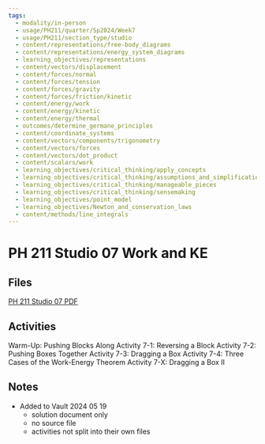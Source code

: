 ```yaml
---
tags:
  - modality/in-person
  - usage/PH211/quarter/Sp2024/Week7
  - usage/PH211/section_type/studio
  - content/representations/free-body_diagrams
  - content/representations/energy_system_diagrams
  - learning_objectives/representations
  - content/vectors/displacement
  - content/forces/normal
  - content/forces/tension
  - content/forces/gravity
  - content/forces/friction/kinetic
  - content/energy/work
  - content/energy/kinetic
  - content/energy/thermal
  - outcomes/determine_germane_principles
  - content/coordinate_systems
  - content/vectors/components/trigonometry
  - content/vectors/forces
  - content/vectors/dot_product
  - content/scalars/work
  - learning_objectives/critical_thinking/apply_concepts
  - learning_objectives/critical_thinking/assumptions_and_simplifications
  - learning_objectives/critical_thinking/manageable_pieces
  - learning_objectives/critical_thinking/sensemaking
  - learning_objectives/point_model
  - learning_objectives/Newton_and_conservation_laws
  - content/methods/line_integrals
---
```

# PH 211 Studio 07 Work and KE
## Files
[PH 211 Studio 07 PDF](./PH211_ST_07_Work_and_KE_240730_023800.pdf)
## Activities
Warm-Up: Pushing Blocks Along
Activity 7-1: Reversing a Block
Activity 7-2: Pushing Boxes Together
Activity 7-3: Dragging a Box
Activity 7-4: Three Cases of the Work-Energy Theorem
Activity 7-X: Dragging a Box II
## Notes
* Added to Vault 2024 05 19
	* solution document only
	* no source file
	* activities not split into their own files